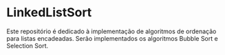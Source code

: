 # LinkedListSort
Este repositório é dedicado à implementação de algoritmos de ordenação para listas encadeadas. Serão implementados os algoritmos Bubble Sort e Selection Sort.
